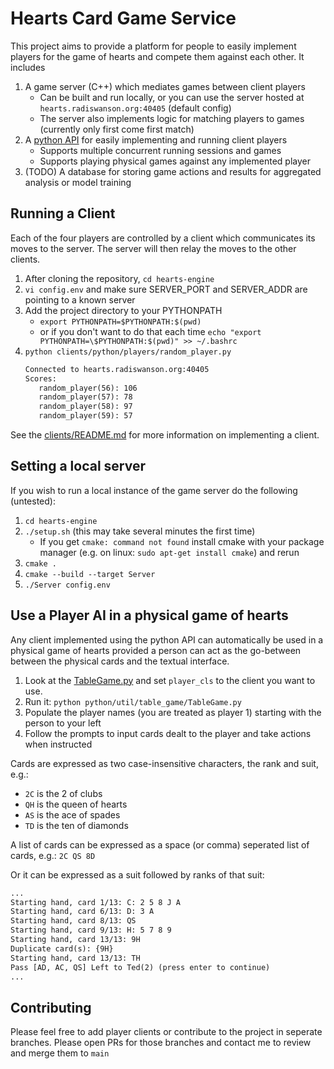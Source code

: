 # Hearts Card Game Service

This project aims to provide a platform for people to easily implement players for the game of hearts and compete them against each other.
It includes 
1. A game server (C++) which mediates games between client players 
   - Can be built and run locally, or you can use the server hosted at `hearts.radiswanson.org:40405` (default config)
   - The server also implements logic for matching players to games (currently only first come first match)
2. A [python API](#running-a-client) for easily implementing and running client players
   - Supports multiple concurrent running sessions and games
   - Supports playing physical games against any implemented player
3. (TODO) A database for storing game actions and results for aggregated analysis or model training
   

## Running a Client
Each of the four players are controlled by a client which communicates its moves to the server. The server will then relay the moves to the other clients.

1. After cloning the repository, `cd hearts-engine`
2. `vi config.env` and make sure SERVER_PORT and SERVER_ADDR are pointing to a known server
3. Add the project directory to your PYTHONPATH
   * `export PYTHONPATH=$PYTHONPATH:$(pwd)`
   * or if you don't want to do that each time `echo "export PYTHONPATH=\$PYTHONPATH:$(pwd)" >> ~/.bashrc`
4. `python clients/python/players/random_player.py`
   ```txt
   Connected to hearts.radiswanson.org:40405
   Scores:
      random_player(56): 106
      random_player(57): 78
      random_player(58): 97
      random_player(59): 57
   ```
See the [clients/README.md](clients/README.md) for more information on implementing a client.


## Setting a local server

If you wish to run a local instance of the game server do the following (untested):

1. `cd hearts-engine`
2. `./setup.sh` (this may take several minutes the first time)
   - If you get `cmake: command not found` install cmake with your package manager (e.g. on linux: `sudo apt-get install cmake`) and rerun
3. `cmake .`
4. `cmake --build --target Server`
5. `./Server config.env`


## Use a Player AI in a physical game of hearts
Any client implemented using the python API can automatically be used in a physical game of hearts provided a person can act as the go-between between the physical cards and the textual interface.
1. Look at the [TableGame.py](python/util/table_game/TableGame.py) and set `player_cls` to the client you want to use.
2. Run it: `python python/util/table_game/TableGame.py`
3. Populate the player names (you are treated as player 1) starting with the person to your left
4. Follow the prompts to input cards dealt to the player and take actions when instructed

Cards are expressed as two case-insensitive characters, the rank and suit, e.g.:
- `2C` is the 2 of clubs
- `QH` is the queen of hearts
- `AS` is the ace of spades
- `TD` is the ten of diamonds

A list of cards can be expressed as a space (or comma) seperated list of cards, e.g.: `2C QS 8D`

Or it can be expressed as a suit followed by ranks of that suit:
```txt
...
Starting hand, card 1/13: C: 2 5 8 J A
Starting hand, card 6/13: D: 3 A
Starting hand, card 8/13: QS
Starting hand, card 9/13: H: 5 7 8 9
Starting hand, card 13/13: 9H
Duplicate card(s): {9H}
Starting hand, card 13/13: TH
Pass [AD, AC, QS] Left to Ted(2) (press enter to continue)
...
```

## Contributing
Please feel free to add player clients or contribute to the project in seperate branches. Please open PRs for those branches and contact me to review and merge them to `main`

